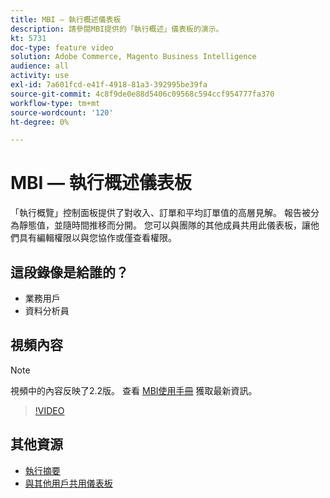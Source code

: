 ```yaml
---
title: MBI — 執行概述儀表板
description: 請參閱MBI提供的「執行概述」儀表板的演示。
kt: 5731
doc-type: feature video
solution: Adobe Commerce, Magento Business Intelligence
audience: all
activity: use
exl-id: 7a601fcd-e41f-4918-81a3-392995be39fa
source-git-commit: 4c8f9de0e88d5406c09568c594ccf954777fa370
workflow-type: tm+mt
source-wordcount: '120'
ht-degree: 0%

---
```


# MBI — 執行概述儀表板

「執行概覽」控制面板提供了對收入、訂單和平均訂單值的高層見解。 報告被分為靜態值，並隨時間推移而分開。 您可以與團隊的其他成員共用此儀表板，讓他們具有編輯權限以與您協作或僅查看權限。

## 這段錄像是給誰的？

- 業務用戶
- 資料分析員

## 視頻內容

>[!NOTE]
>
>視頻中的內容反映了2.2版。 查看 [MBI使用手冊](https://docs.magento.com/mbi/) 獲取最新資訊。

>[!VIDEO](https://video.tv.adobe.com/v/35986?quality=12&learn=on)

## 其他資源

- [執行摘要](https://docs.magento.com/mbi/data-user/dashboards/dashboards-pro.html#executive-summary-guest-checkout-allowed)
- [與其他用戶共用儀表板](https://docs.magento.com/mbi/data-user/dashboards/share-dashboard-with-users.html)
